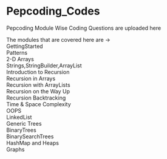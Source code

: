 # Pepcoding_Codes
Pepcoding Module Wise Coding Questions are uploaded here <br/>

The modules that are covered here are -> <br/>
GettingStarted</br>
Patterns  <br/>
2-D Arrays  <br/>
Strings,StringBuilder,ArrayList  <br/>
Introduction to Recursion  <br/>
Recursion in Arrays  <br/>
Recursion with ArrayLists  <br/>
Recursion on the Way Up <br/>
Recursion Backtracking <br/>
Time & Space Complexity  <br/>
OOPS<br/>
LinkedList</br>
Generic Trees</br>
BinaryTrees</br>
BinarySearchTrees</br>
HashMap and Heaps</br>
Graphs</br></br>
</br>
